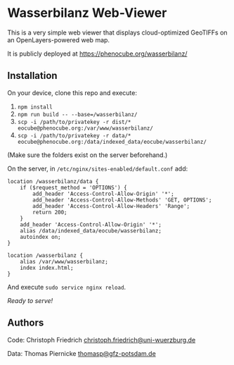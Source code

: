 # Wasserbilanz Web-Viewer

This is a very simple web viewer that displays cloud-optimized GeoTIFFs on an OpenLayers-powered web map.

It is publicly deployed at https://phenocube.org/wasserbilanz/


## Installation

On your device, clone this repo and execute:

1. `npm install`
2. `npm run build -- --base=/wasserbilanz/`
3. `scp -i /path/to/privatekey -r dist/* eocube@phenocube.org:/var/www/wasserbilanz/`
4. `scp -i /path/to/privatekey -r data/* eocube@phenocube.org:/data/indexed_data/eocube/wasserbilanz/`

(Make sure the folders exist on the server beforehand.)

On the server, in `/etc/nginx/sites-enabled/default.conf` add:

```
location /wasserbilanz/data {
    if ($request_method = 'OPTIONS') {
        add_header 'Access-Control-Allow-Origin' '*';
        add_header 'Access-Control-Allow-Methods' 'GET, OPTIONS';
        add_header 'Access-Control-Allow-Headers' 'Range';
        return 200;
    }
    add_header 'Access-Control-Allow-Origin' '*';
    alias /data/indexed_data/eocube/wasserbilanz;
    autoindex on;
}

location /wasserbilanz {
    alias /var/www/wasserbilanz;
    index index.html;
}
```

And execute `sudo service nginx reload`.

*Ready to serve!*


## Authors

Code: Christoph Friedrich <christoph.friedrich@uni-wuerzburg.de>

Data: Thomas Piernicke <thomasp@gfz-potsdam.de>
